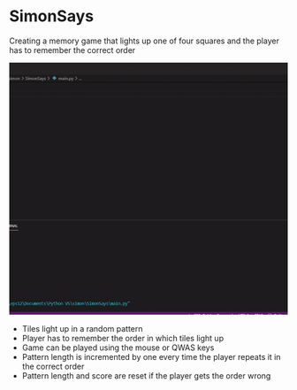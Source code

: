# SimonSays
Creating a memory game that lights up one of four squares and the player has to remember the correct order

![](https://github.com/singhvv/SimonSays/blob/main/sounds/simonsaysgif.gif)
- Tiles light up in a random pattern
- Player has to remember the order in which tiles light up
- Game can be played using the mouse or QWAS keys
- Pattern length is incremented by one every time the player repeats it in the correct order
- Pattern length and score are reset if the player gets the order wrong



